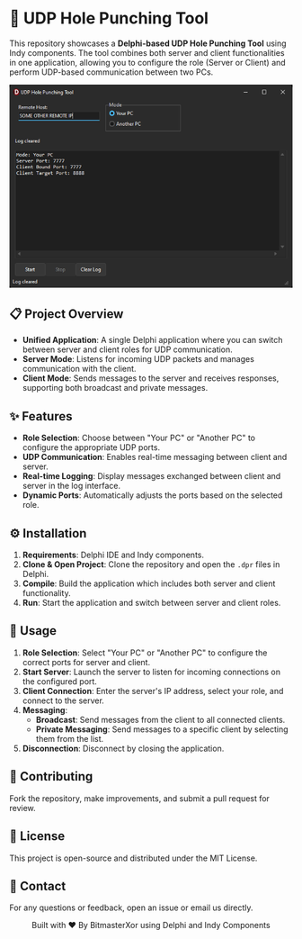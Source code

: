 # 📡 UDP Hole Punching Tool

This repository showcases a **Delphi-based UDP Hole Punching Tool** using Indy components. The tool combines both server and client functionalities in one application, allowing you to configure the role (Server or Client) and perform UDP-based communication between two PCs.

![Preview](Preview.png)

## 📋 Project Overview
- **Unified Application**: A single Delphi application where you can switch between server and client roles for UDP communication.
- **Server Mode**: Listens for incoming UDP packets and manages communication with the client.
- **Client Mode**: Sends messages to the server and receives responses, supporting both broadcast and private messages.

## ✨ Features
- **Role Selection**: Choose between "Your PC" or "Another PC" to configure the appropriate UDP ports.
- **UDP Communication**: Enables real-time messaging between client and server.
- **Real-time Logging**: Display messages exchanged between client and server in the log interface.
- **Dynamic Ports**: Automatically adjusts the ports based on the selected role.

## ⚙️ Installation
1. **Requirements**: Delphi IDE and Indy components.
2. **Clone & Open Project**: Clone the repository and open the `.dpr` files in Delphi.
3. **Compile**: Build the application which includes both server and client functionality.
4. **Run**: Start the application and switch between server and client roles.

## 🔌 Usage
1. **Role Selection**: Select "Your PC" or "Another PC" to configure the correct ports for server and client.
2. **Start Server**: Launch the server to listen for incoming connections on the configured port.
3. **Client Connection**: Enter the server's IP address, select your role, and connect to the server.
4. **Messaging**: 
    - **Broadcast**: Send messages from the client to all connected clients.
    - **Private Messaging**: Send messages to a specific client by selecting them from the list.
5. **Disconnection**: Disconnect by closing the application.

## 🤝 Contributing
Fork the repository, make improvements, and submit a pull request for review.

## 📜 License
This project is open-source and distributed under the MIT License.

## 📧 Contact
For any questions or feedback, open an issue or email us directly.

<p align="center">Built with ❤️ By BitmasterXor using Delphi and Indy Components</p>
